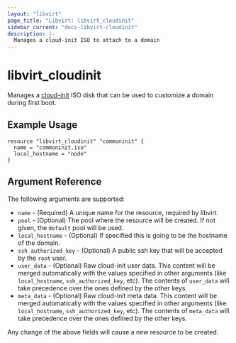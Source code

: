 ```yaml
---
layout: "libvirt"
page_title: "Libvirt: libvirt_cloudinit"
sidebar_current: "docs-libvirt-cloudinit"
description: |-
  Manages a cloud-init ISO to attach to a domain
---
```


# libvirt\_cloudinit

Manages a [cloud-init](http://cloudinit.readthedocs.io/) ISO disk that can be
used to customize a domain during first boot.

## Example Usage

```hcl
resource "libvirt_cloudinit" "commoninit" {
  name = "commoninit.iso"
  local_hostname = "node"
}

```

## Argument Reference

The following arguments are supported:

* `name` - (Required) A unique name for the resource, required by libvirt.
* `pool` - (Optional) The pool where the resource will be created.
  If not given, the `default` pool will be used.
* `local_hostname` - (Optional) If specified this is going to be the hostname of
  the domain.
* `ssh_authorized_key` - (Optional) A public ssh key that will be accepted by
  the `root` user.
* `user_data` - (Optional) Raw cloud-init user data. This content will
  be merged automatically with the values specified in other arguments
  (like `local_hostname`, `ssh_authorized_key`, etc). The contents of
  `user_data` will take precedence over the ones defined by the other keys.
* `meta_data` - (Optional) Raw cloud-init meta data. This content will
  be merged automatically with the values specified in other arguments
  (like `local_hostname`, `ssh_authorized_key`, etc). The contents of
  `meta_data` will take precedence over the ones defined by the other keys.

Any change of the above fields will cause a new resource to be created.
